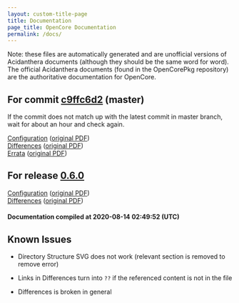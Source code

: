 ```yaml
---
layout: custom-title-page
title: Documentation
page_title: OpenCore Documentation
permalink: /docs/
---
```

Note: these files are automatically generated and are unofficial versions of Acidanthera documents (although they should be the same word for word). The official Acidanthera documents (found in the OpenCorePkg repository) are the authoritative documentation for OpenCore.

## For commit [c9ffc6d2](https://github.com/acidanthera/OpenCorePkg/tree/c9ffc6d2f5d0eb91e9e53eecc173389f2c47e662) (master)

If the commit does not match up with the latest commit in master branch, wait for about an hour and check again.

[Configuration](latest/Configuration.html) ([original PDF](https://github.com/acidanthera/OpenCorePkg/blob/c9ffc6d2f5d0eb91e9e53eecc173389f2c47e662/Docs/Configuration.pdf))
<br>
[Differences](latest/Differences.html) ([original PDF](https://github.com/acidanthera/OpenCorePkg/blob/c9ffc6d2f5d0eb91e9e53eecc173389f2c47e662/Docs/Differences/Differences.pdf))
<br>
[Errata](latest/Errata.html) ([original PDF](https://github.com/acidanthera/OpenCorePkg/blob/c9ffc6d2f5d0eb91e9e53eecc173389f2c47e662/Docs/Errata/Errata.pdf))

## For release [0.6.0](https://github.com/acidanthera/OpenCorePkg/tree/0.6.0)

[Configuration](release/Configuration.html) ([original PDF](https://github.com/acidanthera/OpenCorePkg/blob/0.6.0/Docs/Configuration.pdf))
<br>
[Differences](release/Differences.html) ([original PDF](https://github.com/acidanthera/OpenCorePkg/blob/0.6.0/Docs/Differences/Differences.pdf))

#### Documentation compiled at 2020-08-14 02:49:52 (UTC)

## Known Issues

* Directory Structure SVG does not work (relevant section is removed to remove error)

* Links in Differences turn into `??` if the referenced content is not in the file

* Differences is broken in general
